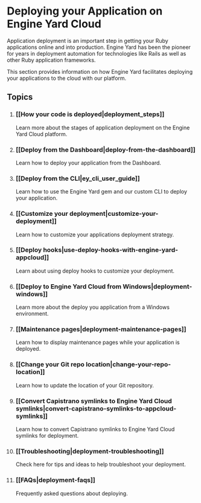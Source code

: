 # Deploying your Application on Engine Yard Cloud

Application deployment is an important step in getting your Ruby 
applications online and into production. Engine Yard has been the 
pioneer for years in deployment automation for technologies like 
Rails as well as other Ruby application frameworks.

This section provides information on how Engine Yard facilitates 
deploying your applications to the cloud with our platform.

## Topics


1. ### [[How your code is deployed|deployment_steps]]
   Learn more about the stages of application deployment on the Engine Yard Cloud platform.

2. ### [[Deploy from the Dashboard|deploy-from-the-dashboard]]
   Learn how to deploy your application from the Dashboard.

3. ### [[Deploy from the CLI|ey_cli_user_guide]]
   Learn how to use the Engine Yard gem and our custom CLI to deploy your application.

4. ### [[Customize your deployment|customize-your-deployment]]
   Learn how to customize your applications deployment strategy.

5. ### [[Deploy hooks|use-deploy-hooks-with-engine-yard-appcloud]]
   Learn about using deploy hooks to customize your deployment.

6. ### [[Deploy to Engine Yard Cloud from Windows|deployment-windows]]
   Learn more about the deploy you application from a Windows environment.

7. ### [[Maintenance pages|deployment-maintenance-pages]]
   Learn how to display maintenance pages while your application is deployed.

8. ### [[Change your Git repo location|change-your-repo-location]]
   Learn how to update the location of your Git repository.

9. ### [[Convert Capistrano symlinks to Engine Yard Cloud symlinks|convert-capistrano-symlinks-to-appcloud-symlinks]]
   Learn how to convert Capistrano symlinks to Engine Yard Cloud symlinks for deployment.
   
10. ### [[Troubleshooting|deployment-troubleshooting]]
    Check here for tips and ideas to help troubleshoot your deployment.

11. ### [[FAQs|deployment-faqs]]
    Frequently asked questions about deploying.